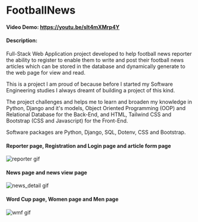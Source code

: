 # FootballNews

#### Video Demo: <https://youtu.be/slt4mXMrp4Y>

#### Description:
Full-Stack Web Application project developed to help football news reporter the ability to register to enable them to write and post their football news articles which can be stored in the database and dynamically generate to the web page for view and read.

This is a project I am proud of because before I started my Software Engineering studies I always dreamt of building a project of this kind. 

The project challenges and helps me to learn and broaden my knowledge in Python, Django and it's models, Object Oriented Programming (OOP) and Relational Database for the Back-End, and HTML, Tailwind CSS and Bootstrap (CSS and Javascript) for the Front-End.

Software packages are Python, Django, SQL, Dotenv, CSS and Bootstrap.

#### Reporter page, Registration and Login page and article form page
![reporter gif](https://user-images.githubusercontent.com/101418845/208290062-eb7b5399-da41-4909-8c78-ec58f9a9f616.gif)

#### News page and news view page
![news_detail gif](https://user-images.githubusercontent.com/101418845/208290068-b373184b-3e21-4f95-998d-56e52647f56e.gif)


#### Word Cup page, Women page and Men page
![wmf gif](https://user-images.githubusercontent.com/101418845/208290070-81a56acc-df1d-4e28-9b0b-59c82f3e8221.gif)
